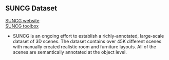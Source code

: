 ## SUNCG Dataset

[SUNCG website](http://suncg.cs.princeton.edu/)  
[SUNCG toolbox](https://github.com/shurans/SUNCGtoolbox)

* SUNCG is an ongoing effort to establish a richly-annotated, large-scale dataset of 3D scenes. The dataset contains over 45K different scenes with manually created realistic room and furniture layouts. All of the scenes are semantically annotated at the object level.
